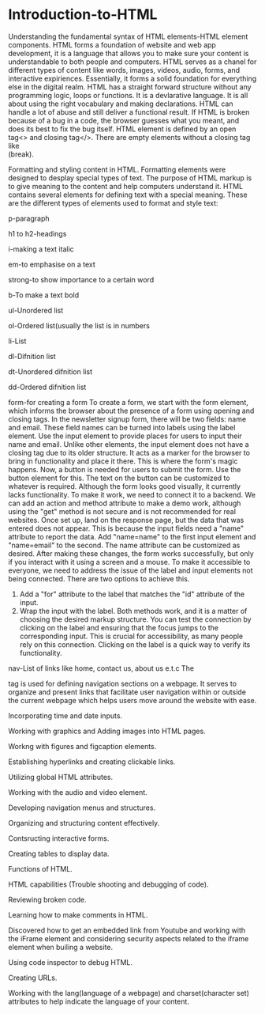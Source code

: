 # Introduction-to-HTML

Understanding the fundamental syntax of HTML elements-HTML element components. 
HTML forms a foundation of website and web app development, it is a language that allows you to make sure your content is understandable to both people and computers.
HTML serves as a chanel for different types of content like words, images, videos, audio, forms, and interactive expiriences. 
Essentially, it forms a solid foundation for everything else in the digital realm.
HTML has a straight forward structure without any programming logic, loops or functions. It is a devlarative language. It is all about using the right vocabulary and making declarations.
HTML can handle a lot of abuse and still deliver a functional result.
If HTML is broken because of a bug in a code, the browser guesses what you meant, and does its best to fix the bug itself. 
HTML element is defined by an open tag<> and closing tag</>. There are empty elements without a closing tag like<br>(break).


Formatting and styling content in HTML.
Formatting elements were designed to desplay special types of text. 
The purpose of HTML markup is to give meaning to the content and help computers understand it. HTML contains several elements for defining text with a special meaning.
These are the different types of elements used to format and style text:

p-paragraph

h1 to h2-headings

i-making a text italic

em-to emphasise on a text

strong-to show importance to a certain word

b-To make a text bold

ul-Unordered list

ol-Ordered list(usually the list is in numbers

li-List

dl-Difnition list

dt-Unordered difnition list

dd-Ordered difnition list

form-for creating a form
To create a form, we start with the form element, which informs the browser about the presence of a form using opening and closing tags. In the newsletter signup form, there will be two fields: name and email. These field names can be turned into labels using the label element. 
Use the input element to provide places for users to input their name and email. Unlike other elements, the input element does not have a closing tag due to its older structure. It acts as a marker for the browser to bring in functionality and place it there. This is where the form's magic happens. 
Now, a button is needed for users to submit the form. Use the button element for this. The text on the button can be customized to whatever is required. Although the form looks good visually, it currently lacks functionality. To make it work, we need to connect it to a backend. We can add an action and method attribute to make a demo work, although using the "get" method is not secure and is not recommended for real websites.
Once set up, land on the response page, but the data that was entered does not appear. This is because the input fields need a "name" attribute to report the data. Add "name=name" to the first input element and "name=email" to the second. The name attribute can be customized as desired. After making these changes, the form works successfully, but only if you interact with it using a screen and a mouse. 
To make it accessible to everyone, we need to address the issue of the label and input elements not being connected. There are two options to achieve this. 
1.	Add a "for" attribute to the label that matches the "id" attribute of the input. 
2.	Wrap the input with the label. 
Both methods work, and it is a matter of choosing the desired markup structure. You can test the connection by clicking on the label and ensuring that the focus jumps to the corresponding input. This is crucial for accessibility, as many people rely on this connection. Clicking on the label is a quick way to verify its functionality. 

nav-List of links like home, contact us, about us e.t.c
The <nav> tag is used for defining navigation sections on a
webpage. It serves to organize and present links that facilitate
user navigation within or outside the current webpage which helps
users move around the website with ease.



Incorporating time and date inputs.


Working with graphics and Adding images into HTML pages.

Workng with figures and figcaption elements. 

Establishing hyperlinks and creating clickable links.

Utilizing global HTML attributes.

Working with the audio and video element.

Developing navigation menus and structures. 

Organizing and structuring content effectively. 

Contsructing interactive forms.

Creating tables to display data.

Functions of HTML.

HTML capabilities (Trouble shooting and debugging of code).

Reviewing broken code.

Learning how to make comments in HTML.

Discovered how to get an embedded link from Youtube and working with the iFrame element and considering security aspects related to the iframe element when builing a website. 

Using code inspector to debug HTML.

Creating URLs.

Working with the lang(language of a webpage) and charset(character set) attributes to help indicate the language of your content.
